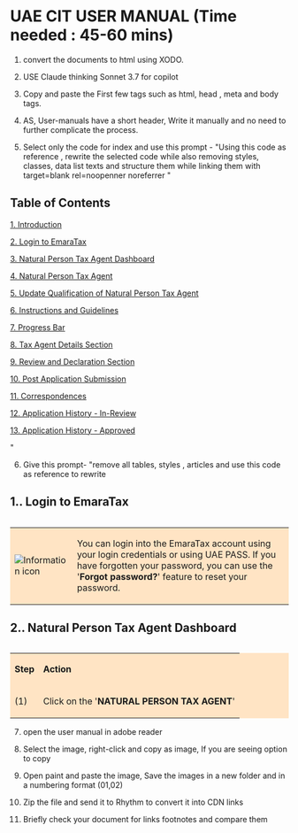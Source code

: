 # UAE CIT USER MANUAL (Time needed : 45-60 mins)

1. convert the documents to html using XODO. 

2. USE Claude thinking Sonnet 3.7 for copilot  

3. Copy and paste the  First few tags such as html, head , meta and body tags.

<!DOCTYPE html>
<html lang='en'>

<head>
    <meta charset='UTF-8'>
    <meta name='viewport' content='width=device-width, initial-scale=1.0'>
    <meta name="description" content="">
    <title></title>
    <link rel='stylesheet' href='https://gtlcdnstorage.blob.core.windows.net/guide/stylesheets/guide.css'>
</head>

<body>
    <style>
        .i-color {
            background-color: bisque;
        }
        #img-width {
            max-width: 1400px;
        }
    </style>
    <div class='scope'>


 <!-- Header [THIS IS FOR HEADER's]  -->

4. AS, User-manuals have a short header, Write it manually and no need to further complicate the process.


<!-- Main - INDEX [THIS IS FOR INDEX]  -->

5.  Select only the code for index and use this prompt -  "Using this code as reference , rewrite the selected code while also removing styles, classes, data list texts and structure them while linking them with target=blank rel=noopenner noreferrer "
<section class='level-1'>
                <article id='bookmarkSection1'>
                    <section class='index'>
                        <h2>Table of Contents</h2>
                        <p><a href='#bookmarkSection1' target="_blank" rel="noopener noreferrer">1. Introduction</a></p>
                        <p><a href='#bookmarkSection2' target="_blank" rel="noopener noreferrer">2. Login to
                                EmaraTax</a></p>
                        <p><a href='#bookmarkSection3' target="_blank" rel="noopener noreferrer">3. Natural Person Tax
                                Agent Dashboard</a></p>
                        <p><a href='#bookmarkSection4' target="_blank" rel="noopener noreferrer">4. Natural Person Tax
                                Agent</a></p>
                        <p><a href='#bookmarkSection5' target="_blank" rel="noopener noreferrer">5. Update Qualification
                                of Natural Person Tax Agent</a></p>
                        <p><a href='#bookmarkSection6' target="_blank" rel="noopener noreferrer">6. Instructions and
                                Guidelines</a></p>
                        <p><a href='#bookmarkSection7' target="_blank" rel="noopener noreferrer">7. Progress Bar</a></p>
                        <p><a href='#bookmarkSection8' target="_blank" rel="noopener noreferrer">8. Tax Agent Details
                                Section</a></p>
                        <p><a href='#bookmarkSection9' target="_blank" rel="noopener noreferrer">9. Review and
                                Declaration Section</a></p>
                        <p><a href='#bookmarkSection10' target="_blank" rel="noopener noreferrer">10. Post Application
                                Submission</a></p>
                        <p><a href='#bookmarkSection11' target="_blank" rel="noopener noreferrer">11.
                                Correspondences</a></p>
                        <p><a href='#bookmarkSection12' target="_blank" rel="noopener noreferrer">12. Application
                                History - In-Review</a></p>
                        <p><a href='#bookmarkSection13' target="_blank" rel="noopener noreferrer">13. Application
                                History - Approved</a></p>
                    </section>
                </article>"


<!-- Main - Body [THIS IS FOR BODY]  -->

6. Give this prompt- "remove all tables, styles , articles and use this code as reference  to rewrite  
<section class='level-1'>
 <article id='bookmarkSection1'>
                        <h2>1.. Login to EmaraTax</h2>
                        <img src='01'
                            alt='' id='img-width'>
                             <table class='i-color'>
                            <tr>
                                <td>
                                    <p>
                                        <img src='https://gtlcdnstorage.blob.core.windows.net/guide/uae/cit/user-manual/common/i-icon.webp' alt='Information icon'
                                            class='i-icon'>
                                    </p>
                                </td>
                                <td>
                                    <p>
                                        You can login into the EmaraTax account using your login credentials or using
                                        UAE PASS. If you have
                                        forgotten your password, you can use the '<b>Forgot password?</b>' feature to
                                        reset your
                                        password.
                                    </p>
                                </td>
                            </tr>
                        </table>
                    </article>
                </section>
                <section class='level-1'>
                    <article id='bookmarkSection2'>
                        <h2>2.. Natural Person Tax Agent Dashboard</h2>
                        <img src='02'
                            alt='' id='img-width'>
                        <table class='i-color'>
                            <tr>
                                <td>
                                    <p>
                                        <strong>
                                            Step
                                        </strong>
                                    </p>
                                </td>
                                <td>
                                    <p>
                                        <strong>
                                            Action
                                        </strong>
                                    </p>
                                </td>
                            </tr>
                            <tr>
                                <td>
                                    <p>
                                        (1)
                                    </p>
                                </td>
                                <td>
                                    <p>
                                        Click on the '<b>NATURAL PERSON TAX AGENT</b>'
                                    </p>
                                </td>
                            </tr>
                        </table>
                    </article>
                </section>
            </section>
        </main>
    </div>   

<!-- Main - Body [ Image Conversion] -->

7. open the user manual in adobe reader

8. Select the image, right-click and copy as image, If you are seeing option to copy

9. Open paint and paste the image, Save the images in a new folder and in a numbering format (01,02)

10. Zip the file and send it to Rhythm to convert it into CDN links

<!-- Check your links and Data  -->

11. Briefly check  your document for links footnotes and compare them
